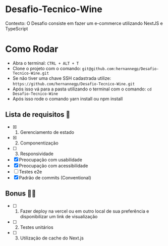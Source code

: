 # Desafio-Tecnico-Wine

Contexto:
  O Desafio consiste em fazer um e-commerce utilizando NextJS e TypeScript

# Como Rodar 

- Abra o terminal: `CTRL + ALT + T`
- Clone o projeto com o comando: `git@github.com:hernannegp/Desafio-Tecnico-Wine.git`
- Se não tiver uma chave SSH cadastrada utilize: `https://github.com/hernannegp/Desafio-Tecnico-Wine.git`
- Após isso vá para a pasta utilizando o terminal com o comando: `cd Desafio-Tecnico-Wine`
- Após isso rode o comando yarn install ou npm install

## Lista de requisitos 📑
- [x] 1. Gerenciamento de estado
- [x] 2. Componentização
- [ ] 3. Responsividade
- [x] Preocupação com usabilidade
- [x] Preocupação com acessibilidade
- [ ] Testes e2e
- [x] Padrão de commits (Conventional)

## Bonus 📑😎
- [ ] 1. Fazer deploy na vercel ou em outro local de sua preferência e disponibilizar um link de visualização
- [ ] 2. Testes unitários
- [ ] 3. Utilização de cache do Next.js
